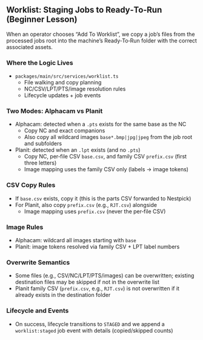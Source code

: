 ## Worklist: Staging Jobs to Ready‑To‑Run (Beginner Lesson)

When an operator chooses “Add To Worklist”, we copy a job’s files from the processed jobs root into the machine’s Ready‑To‑Run folder with the correct associated assets.

### Where the Logic Lives
- `packages/main/src/services/worklist.ts`
  - File walking and copy planning
  - NC/CSV/LPT/PTS/image resolution rules
  - Lifecycle updates + job events

### Two Modes: Alphacam vs Planit
- Alphacam: detected when a `.pts` exists for the same base as the NC
  - Copy NC and exact companions
  - Also copy all wildcard images `base*.bmp|jpg|jpeg` from the job root and subfolders
- Planit: detected when an `.lpt` exists (and no `.pts`)
  - Copy NC, per‑file CSV `base.csv`, and family CSV `prefix.csv` (first three letters)
  - Image mapping uses the family CSV only (labels → image tokens)

### CSV Copy Rules
- If `base.csv` exists, copy it (this is the parts CSV forwarded to Nestpick)
- For Planit, also copy `prefix.csv` (e.g., `RJT.csv`) alongside
  - Image mapping uses `prefix.csv` (never the per‑file CSV)

### Image Rules
- Alphacam: wildcard all images starting with `base`
- Planit: image tokens resolved via family CSV + LPT label numbers

### Overwrite Semantics
- Some files (e.g., CSV/NC/LPT/PTS/images) can be overwritten; existing destination files may be skipped if not in the overwrite list
- Planit family CSV (`prefix.csv`, e.g., `RJT.csv`) is not overwritten if it already exists in the destination folder

### Lifecycle and Events
- On success, lifecycle transitions to `STAGED` and we append a `worklist:staged` job event with details (copied/skipped counts)
